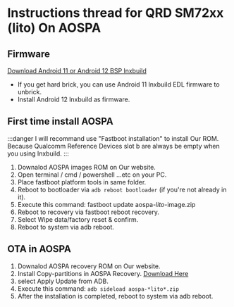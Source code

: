 # Instructions thread for QRD SM72xx (lito) On AOSPA

## Firmware
[Download Android 11 or Android 12 BSP lnxbuild](https://t.me/Edward_ROMs/138)

- If you get hard brick, you can use Android 11 lnxbuild EDL firmware to unbrick.
- Install Android 12 lnxbuild as firmware.

## First time install AOSPA
:::danger
I will recommand use "Fastboot installation" to install Our ROM.
Because Qualcomm Reference Devices slot b are always be empty when you using lnxbuild.
:::

1. Downalod AOSPA images ROM on Our website.
2. Open terminal / cmd / powershell ...etc on your PC.
3. Place fastboot platform tools in same folder.
4. Reboot to bootloader via `adb reboot bootloader` (if you're not already in it).
5. Execute this command: fastboot update aospa-*lito*-image.zip
6. Reboot to recovery via fastboot reboot recovery.
7. Select Wipe data/factory reset & confirm.
8. Reboot to system via adb reboot.

## OTA in AOSPA

1. Downalod AOSPA recovery ROM on Our website.
2. Install Copy-partitions in AOSPA Recovery. [Download Here](https://mirrorbits.lineageos.org/tools/copy-partitions-20220613-signed.zip)
3. select Apply Update from ADB.
4. Execute this command: `adb sideload aospa-*lito*.zip`
5. After the installation is completed, reboot to system via adb reboot.
